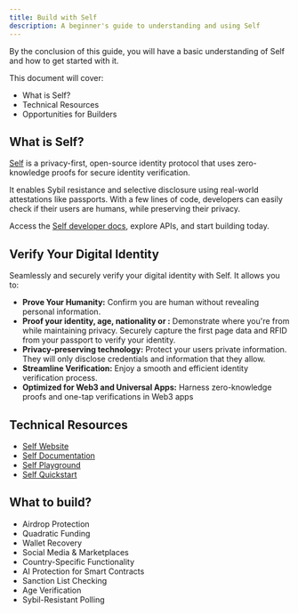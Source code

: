 ```yaml
---
title: Build with Self
description: A beginner's guide to understanding and using Self
---
```


By the conclusion of this guide, you will have a basic understanding of Self and how to get started with it.

This document will cover:

- What is Self?
- Technical Resources
- Opportunities for Builders

## What is Self?

[Self](https://self.xyz/) is a privacy-first, open-source identity protocol that uses zero-knowledge proofs for secure identity verification. 


It enables Sybil resistance and selective disclosure using real-world attestations like passports. With a few lines of code, developers can easily check if their users are humans, while preserving their privacy.

Access the [Self developer docs](https://docs.self.xyz/), explore APIs, and start building today.

## Verify Your Digital Identity

Seamlessly and securely verify your digital identity with Self. It allows you to:

- **Prove Your Humanity:** Confirm you are human without revealing personal information.
- **Proof your identity, age, nationality or :** Demonstrate where you're from while maintaining privacy. Securely capture the first page data and RFID from your passport to verify your identity.
- **Privacy-preserving technology:** Protect your users private information. They will only disclose credentials and information that they allow. 
- **Streamline Verification:** Enjoy a smooth and efficient identity verification process.
- **Optimized for Web3 and Universal Apps:** Harness zero-knowledge proofs and one-tap verifications in Web3 apps


## Technical Resources

- [Self Website](https://self.xyz/)
- [Self Documentation](https://docs.self.xyz/)
- [Self Playground](https://playground.self.xyz/)
- [Self Quickstart](https://docs.self.xyz/use-self/quickstart)

## What to build?

- Airdrop Protection
- Quadratic Funding
- Wallet Recovery
- Social Media & Marketplaces
- Country-Specific Functionality
- AI Protection for Smart Contracts
- Sanction List Checking
- Age Verification
- Sybil-Resistant Polling
